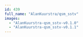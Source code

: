 ```yaml
---
id: 439
full_name: "AlanKuurstra/qsm_sstv"
images: 
  - "AlanKuurstra-qsm_sstv-v0.1.0"
  - "AlanKuurstra-qsm_sstv-v0.1.1"
---
```

